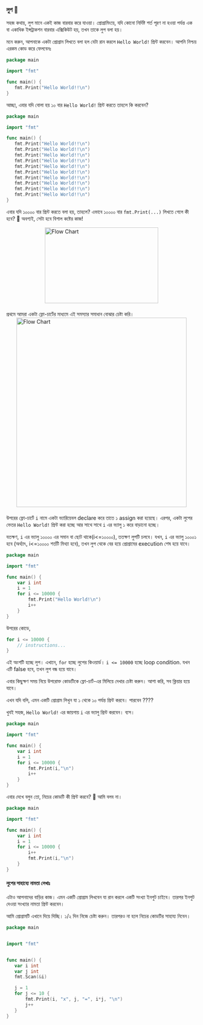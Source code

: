 ### লুপ 🔁
সহজ কথায়, লুপ মানে একই কাজ বারবার করে যাওয়া। প্রোগ্রামিংয়ে, যদি কোনো নির্দিষ্ট শর্ত পূরণ না হওয়া পর্যন্ত এক বা একাধিক ইন্সট্রাকশন বারবার এক্সিকিউট হয়, তখন তাকে লুপ বলা হয়।

মনে করুন, আপনাকে একটা প্রোগ্রাম লিখতে বলা হল যেটা রান করলে `Hello World!` প্রিন্ট করবেন। আপনি নিশ্চয় এরকম কোড করে ফেলবেনঃ
```go
package main

import "fmt"

func main() {
   fmt.Print("Hello World!!\n")
}
```
আচ্ছা, এবার যদি বোলা হয় ১০ বার `Hello World!` প্রিন্ট করতে তাহলে কি করবেন?
```go
package main

import "fmt"

func main() {
   fmt.Print("Hello World!!\n")
   fmt.Print("Hello World!!\n")
   fmt.Print("Hello World!!\n")
   fmt.Print("Hello World!!\n")
   fmt.Print("Hello World!!\n")
   fmt.Print("Hello World!!\n")
   fmt.Print("Hello World!!\n")
   fmt.Print("Hello World!!\n")
   fmt.Print("Hello World!!\n")
   fmt.Print("Hello World!!\n")
}
```
এবার যদি ১০০০০ বার প্রিন্ট করতে বলা হয়, তাহলে?
এভাবে ১০০০০ বার `fmt.Print(...)` লিখতে গেলে কী হবে? 🤯 অবশ্যই, সেটা হবে বিশাল কষ্টের কাজ!
<div style="display: flex; justify-content: center; margin-bottom:20px;">
<img src="./We_Dont_Do_That_Here.jpg" alt="Flow Chart" width="300" height="200">
</div>
প্রথমে আমরা একটা ফ্লো-চার্টের মাধ্যমে এই সমস্যার সমাধান বোঝার চেষ্টা করি। 
<div style="display: flex; justify-content: center; margin-bottom:20px;">
<img src="./loop_flow_chart1.jpg" alt="Flow Chart" width="450" height="500">
</div>

উপরের ফ্লো-চার্টে `i` নামে একটা ভ্যারিয়েবল declare করে তাতে ১ assign করা হয়েছে। এরপর, একটা লুপের ভেতর `Hello World!` প্রিন্ট করা হচ্ছে আর সাথে সাথে `i` এর ভ্যালু ১ করে বাড়ানো হচ্ছে।

যতক্ষণ, `i` এর ভ্যালু  ১০০০০ এর সমান বা ছোট থাকে(i<=১০০০০), ততক্ষণ লুপটি চলবে। যখন, `i` এর ভ্যালু ১০০০১ হবে (অর্থ্যাৎ, i<=১০০০০ শর্তটি মিথ্যা হবে), তখন লুপ থেকে বের হয়ে প্রোগ্রামের execution শেষ হয়ে যাবে।  
```go
package main

import "fmt"

func main() {
	var i int
    i = 1
	for i <= 10000 {
		fmt.Print("Hello World!\n")
		i++
	}
}
```

উপরের কোডে,

```go
for i <= 10000 {
    // instructions... 
}
```

এই অংশটি হচ্ছে লুপ। এখানে, `for` হচ্ছে লুপের কিওয়ার্ড। `i <= 10000` হচ্ছে loop condition. যখন এটি false হবে, তখন লুপ বন্ধ হয়ে যাবে।

এবার কিছুক্ষণ সময় নিয়ে উপরোক্ত কোডটিকে ফ্লো-চার্ট-এর মিলিয়ে দেখার চেষ্টা করুন। আশা করি, সব ক্লিয়ার হয়ে যাবে।
 
এখন যদি বলি, এমন একটি প্রোগ্রাম লিখুন যা ১ থেকে ১০ পর্যন্ত প্রিন্ট করবে। পারবেন ????

খুবই সহজ, `Hello World!` এর জায়গায় `i` এর ভ্যালু প্রিন্ট করবেন। ব্যস।

```go
package main

import "fmt"

func main() {
	var i int
    i = 1
	for i <= 10000 {
		fmt.Print(i,"\n")
		i++
	}
}
```

এবার দেখে বলুন তো, নিচের কোডটি কী প্রিন্ট করবে? 🤔 আমি বলব না।

```go
package main

import "fmt"

func main() {
	var i int
	i = 1
	for i <= 10000 {
		i++
		fmt.Print(i,"\n")
	}
}
```

#### লুপের সাহায্যে নামতা লেখাঃ
 এটাও আপনাদের বাড়ির কাজ। এমন একটি প্রোগ্রাম লিখবেন যা রান করলে একটি সংখ্যা ইনপুট চাইবে। তারপর ইনপুট দেওয়া সংখ্যার নামতা প্রিন্ট করবেন।

আমি প্রোগ্রামটি এখানে দিয়ে দিচ্ছি। ১/২ দিন নিজে চেষ্টা করুন। তারপরও না হলে নিচের কোডটির সাহায্য নিবেন। 
```go
package main


import "fmt"


func main() {
   var i int
   var j int
   fmt.Scan(&i)

   j = 1
   for j <= 10 {
       fmt.Print(i, "x", j, "=", i*j, "\n")
       j++
   }
}
```

